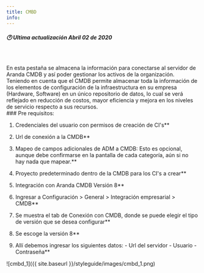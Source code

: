 ```yaml
---
title: CMBD
info:
---
```

##### 🕐 Ultima actualización Abril 02 de 2020
<br>
<br>
En esta pestaña se almacena la información para conectarse al servidor de Aranda CMDB y así poder gestionar los activos de la organización. Teniendo en cuenta que el CMDB permite almacenar toda la información de los elementos de configuración de la infraestructura en su empresa (Hardware, Software) en un único repositorio de datos, lo cual se verá reflejado en reducción de costos, mayor eficiencia y mejora en los niveles de servicio respecto a sus recursos.
<br>
### Pre requisitos:
<br>

1. Credenciales del usuario con permisos de creación de CI's**

2. Url de conexión a la CMDB**

3. Mapeo de campos adicionales de ADM a CMDB: Esto es opcional, aunque debe confirmarse en la pantalla de cada categoría, aún si no hay nada que mapear.**

4. Proyecto predeterminado dentro de la CMDB para los CI's a crear**

5. Integración con Aranda CMDB Versión 8**

6. Ingresar a Configuración > General > Integración empresarial > CMDB**

7. Se muestra el tab de Conexión con CMDB, donde se puede elegir el tipo de versión que se desea configurar**

8. Se escoge la versión 8**

9. Allí debemos ingresar los siguientes datos: - Url del servidor - Usuario - Contraseña**


![cmbd_1]({{ site.baseurl }}/styleguide/images/cmbd_1.png)
